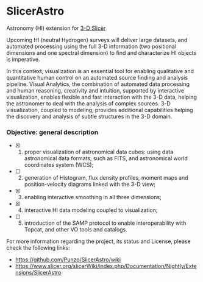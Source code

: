 # SlicerAstro
Astronomy (HI) extension for [3-D Slicer](https://www.slicer.org/)

Upcoming HI (neutral Hydrogen) surveys will deliver large datasets, and automated processing using the full 3-D information (two positional dimensions and one spectral dimension) to find and characterize HI objects is imperative. 

In this context, visualization is an essential tool for enabling qualitative and quantitative human control on an automated source finding and analysis pipeline. Visual Analytics, the combination of automated data processing and human reasoning, creativity and intuition, supported by interactive visualization, enables flexible and fast interaction with the 3-D data, helping the astronomer to deal with the analysis of complex sources. 3-D visualization, coupled to modeling, provides additional capabilities helping the discovery and analysis of subtle structures in the 3-D domain.

### Objective: general description</h3>
* [x] 1) proper visualization of astronomical data cubes: using data astronomical data formats, such as FITS, and astronomical world coordinates system (WCS);
* [ ] 2) generation of Histogram, flux density profiles, moment maps and position-velocity diagrams linked with the 3-D view;
* [x] 3) enabling interactive smoothing in all three dimensions;
* [x] 4) interactive HI data modeling coupled to visualization;
* [ ] 5) introduction of the SAMP protocol to enable interoperability with Topcat, and other VO tools and catalogs.


For more information regarding the project, its status and License, please check the following links: 

* https://github.com/Punzo/SlicerAstro/wiki
* https://www.slicer.org/slicerWiki/index.php/Documentation/Nightly/Extensions/SlicerAstro


